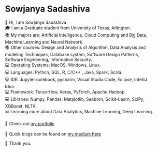 # Sowjanya Sadashiva

:wave: Hi, I am Sowjanya Sadashiva  
:mortar_board: I am a Graduate student from University of Texas, Arlington.  
:books: My majors are: Artificial Intelligence, Cloud Computing and Big Data, Machine Learning and Neural Network.   
:books: Other courses: Design and Analysis of Algorithm, Data Analysis and modeling Techniques, Database system, Software Design Patterns, Software Engineering, Information Security.       
:computer: Operating Systems: MacOS, Windows, Linux.                 
:computer: Languages: Python, SQL, R, C/C++ , Java, Spark, Scala.                                                                                          
:computer: IDE: Jupyter notebook, pycharm, Visual Studio Code, Eclipse, IntelliJ Idea.         
:computer: Framework: Tensorflow, Keras, PyTorch, Apache Hadoop.  <br>
💻 Libraries: Numpy, Pandas, Matplotlib, Seaborn, Scikit-Learn, SciPy, XGBoost, NLTK. <br>
:bar_chart: Learning more about Data Analytics, Machine Learning, Deep Learning.  <br>                                         
:open_file_folder: Check out [my portfolio](https://sowjanyasadashiva.com/)   <br>                            
:page_with_curl: Quick blogs can be found on [my medium here](https://sadashivusowjanya.medium.com/) <br>

:revolving_hearts: Thank you.
